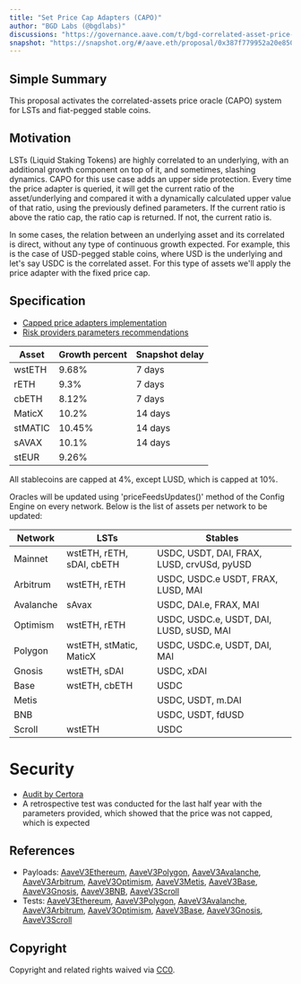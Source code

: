 ```yaml
---
title: "Set Price Cap Adapters (CAPO)"
author: "BGD Labs (@bgdlabs)"
discussions: "https://governance.aave.com/t/bgd-correlated-asset-price-oracle/16133"
snapshot: "https://snapshot.org/#/aave.eth/proposal/0x387f779952a20e850f941111ccf7aa49022ee35274fd219b9759c0ea240b72e1"
---
```


## Simple Summary

This proposal activates the correlated-assets price oracle (CAPO) system for LSTs and fiat-pegged stable coins.

## Motivation

LSTs (Liquid Staking Tokens) are highly correlated to an underlying, with an additional growth component on top of it, and sometimes, slashing dynamics. CAPO for this use case adds an upper side protection. Every time the price adapter is queried, it will get the current ratio of the asset/underlying and compared it with a dynamically calculated upper value of that ratio, using the previously defined parameters. If the current ratio is above the ratio cap, the ratio cap is returned. If not, the current ratio is.

In some cases, the relation between an underlying asset and its correlated is direct, without any type of continuous growth expected. For example, this is the case of USD-pegged stable coins, where USD is the underlying and let's say USDC is the correlated asset. For this type of assets we'll apply the price adapter with the fixed price cap.

## Specification

- [Capped price adapters implementation](https://github.com/bgd-labs/aave-capo)
- [Risk providers parameters recommendations](https://governance.aave.com/t/chaos-labs-correlated-asset-price-oracle-framework/16605/4)

| Asset   | Growth percent | Snapshot delay |
| ------- | -------------- | -------------- |
| wstETH  | 9.68%          | 7 days         |
| rETH    | 9.3%           | 7 days         |
| cbETH   | 8.12%          | 7 days         |
| MaticX  | 10.2%          | 14 days        |
| stMATIC | 10.45%         | 14 days        |
| sAVAX   | 10.1%          | 14 days        |
| stEUR   | 9.26%          |                |

All stablecoins are capped at 4%, except LUSD, which is capped at 10%.

Oracles will be updated using 'priceFeedsUpdates()' method of the Config Engine on every network. Below is the list of assets per network to be updated:

| Network   | LSTs                      | Stables                                    |
| --------- | ------------------------- | ------------------------------------------ |
| Mainnet   | wstETH, rETH, sDAI, cbETH | USDC, USDT, DAI, FRAX, LUSD, crvUSd, pyUSD |
| Arbitrum  | wstETH, rETH              | USDC, USDC.e USDT, FRAX, LUSD, MAI         |
| Avalanche | sAvax                     | USDC, DAI.e, FRAX, MAI                     |
| Optimism  | wstETH, rETH              | USDC, USDC.e, USDT, DAI, LUSD, sUSD, MAI   |
| Polygon   | wstETH, stMatic, MaticX   | USDC, USDC.e, USDT, DAI, MAI               |
| Gnosis    | wstETH, sDAI              | USDC, xDAI                                 |
| Base      | wstETH, cbETH             | USDC                                       |
| Metis     |                           | USDC, USDT, m.DAI                          |
| BNB       |                           | USDC, USDT, fdUSD                          |
| Scroll    | wstETH                    | USDC                                       |

# Security

- [Audit by Certora](https://github.com/bgd-labs/aave-capo/blob/main/certora/CAPO%20report.pdf)
- A retrospective test was conducted for the last half year with the parameters provided, which showed that the price was not capped, which is expected

## References

- Payloads: [AaveV3Ethereum](https://github.com/bgd-labs/aave-capo/blob/main/src/contracts/payloads/AaveV3EthereumPayload.sol), [AaveV3Polygon](https://github.com/bgd-labs/aave-capo/blob/main/src/contracts/payloads/AaveV3PolygonPayload.sol), [AaveV3Avalanche](https://github.com/bgd-labs/aave-capo/blob/main/src/contracts/payloads/AaveV3AvalanchePayload.sol), [AaveV3Arbitrum](https://github.com/bgd-labs/aave-capo/blob/main/src/contracts/payloads/AaveV3ArbitrumPayload.sol), [AaveV3Optimism](https://github.com/bgd-labs/aave-capo/blob/main/src/contracts/payloads/AaveV3OptimismPayload.sol), [AaveV3Metis](https://github.com/bgd-labs/aave-capo/blob/main/src/contracts/payloads/AaveV3MetisPayload.sol), [AaveV3Base](https://github.com/bgd-labs/aave-capo/blob/main/src/contracts/payloads/AaveV3BasePayload.sol), [AaveV3Gnosis](https://github.com/bgd-labs/aave-capo/blob/main/src/contracts/payloads/AaveV3GnosisPayload.sol), [AaveV3BNB](https://github.com/bgd-labs/aave-capo/blob/main/src/contracts/payloads/AaveV3BNBPayload.sol), [AaveV3Scroll](https://github.com/bgd-labs/aave-capo/blob/main/src/contracts/payloads/AaveV3ScrollPayload.sol)
- Tests: [AaveV3Ethereum](https://github.com/bgd-labs/aave-capo/tree/main/tests/ethereum), [AaveV3Polygon](https://github.com/bgd-labs/aave-capo/tree/main/tests/polygon), [AaveV3Avalanche](https://github.com/bgd-labs/aave-capo/tree/main/tests/avalanche), [AaveV3Arbitrum](https://github.com/bgd-labs/aave-capo/tree/main/tests/arbitrum), [AaveV3Optimism](https://github.com/bgd-labs/aave-capo/tree/main/tests/optimism), [AaveV3Base](https://github.com/bgd-labs/aave-capo/tree/main/tests/base), [AaveV3Gnosis](https://github.com/bgd-labs/aave-capo/tree/main/tests/gnosis), [AaveV3Scroll](https://github.com/bgd-labs/aave-capo/tree/main/tests/scroll)

## Copyright

Copyright and related rights waived via [CC0](https://creativecommons.org/publicdomain/zero/1.0/).
